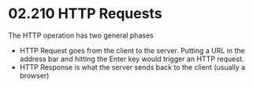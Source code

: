 # 02.210 HTTP Requests

The HTTP operation has two general phases

- HTTP Request goes from the client to the server.  Putting a URL in the address bar and hitting the Enter key would trigger an HTTP request.
- HTTP Response is what the server sends back to the client (usually a browser)